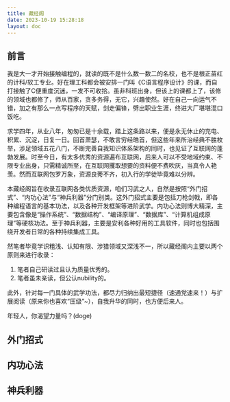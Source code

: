 ```yaml
---
title: 藏经阁
date: 2023-10-19 15:28:18
layout: doc
---
```


## 前言
我是大一才开始接触编程的，就读的既不是什么数一数二的名校，也不是根正苗红的计科/软工专业。好在理工科都会被安排一门叫《C语言程序设计》的课，而自打接触了C便重度沉迷，一发不可收拾。虽非科班出身，但该上的课都上了，该修的领域也都修了，师从百家，贪多务得，无它，兴趣使然。好在自己一向运气不错，加之有那么一点写程序的天赋，剑走偏锋，劈出职业生涯，终进大厂堪堪混口饭吃。

求学四年，从业八年，匆匆已是十余载，踏上这条路以来，便是永无休止的充电、积累、沉淀，日复一日。回首萧瑟，不敢言穷经皓首，但这些年来所治经典不胜枚举，涉足领域五花八门，不断完善自我知识体系架构的同时，也见证了互联网的蓬勃发展。时至今日，有太多优秀的资源遍布互联网，后来人可以不受地域约束、不限专业出身，只需精诚所至，在互联网攫取想要的资料便不费吹灰，当真令人艳羡。然而互联网包罗万象，资源良莠不齐，初入行的学徒毕竟难以分辨。

本藏经阁旨在收录互联网各类优质资源，咱们习武之人，自然是按照“外门招式”、“内功心法”与“神兵利器”分门别类。这外门招式主要是包括刀枪剑戟，即各种编程语言的基本功法，以及各种开发框架等进阶武学。内功心法则博大精深，主要包含像是“操作系统”、“数据结构”、“编译原理”、“数据库”、“计算机组成原理”等硬核功法。至于神兵利器，主要是安利各种好用的工具软件，同时也包括围绕开发者日常的各种持续集成工具。

然笔者毕竟学识粗浅、认知有限、涉猎领域又深浅不一，所以藏经阁内主要以两个原则来进行收录：

1. 笔者自己研读过且认为质量优秀的。
2. 笔者虽未亲读，但公认nubility的。

此外，针对每一门具体的武学功法，都尽力归纳出最短捷径（速通党速来！）与扩展阅读（原来你也喜欢“压级”~），自我升华的同时，也方便后来人。

年轻人，你渴望力量吗？(doge)

## 外门招式

## 内功心法

## 神兵利器
